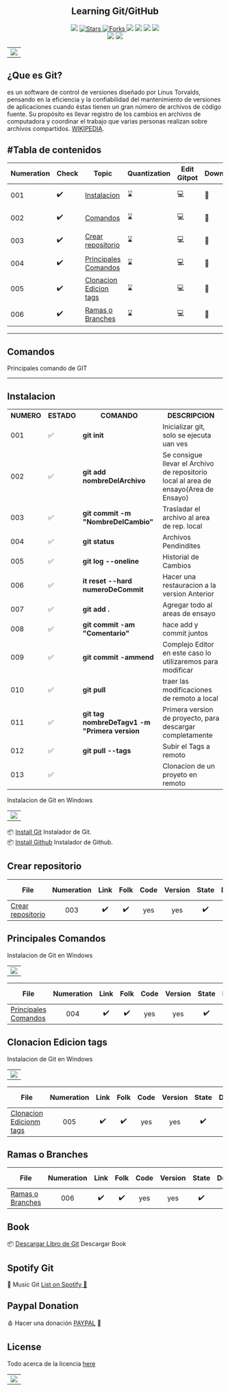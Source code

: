 <h2 align="center">Learning Git/GitHub</h2>

<p align="center">
  
   </a>
    <img src="https://img.shields.io/github/languages/top/BrianMarquez3/Learning-Git?color=yellow">
  </a>
  <a href="https://github.com/BrianMarquez3/Learning-Git/stargazers">
    <img src="https://img.shields.io/github/stars/BrianMarquez3Learning-Git.svg?style=flat" alt="Stars">
  </a>
  <a href="https://github.com/BrianMarquez3/Python-Course/network">
    <img src="https://img.shields.io/github/forks/BrianMarquez3/Learning-Git.svg?style=flat" alt="Forks">
  </a>
    <img src="https://img.shields.io/github/v/tag/BrianMarquez3/Learning-Git?color=red&label=Version&logo=git">
  </a>
  
  </a>
    <img src="https://img.shields.io/github/languages/code-size/BrianMarquez3/Learning-Git">
  </a>
  
  </a>
    <img src="https://img.shields.io/github/downloads/BrianMarquez3/Learning-Git/total?color=green">
  </a>
  
   </a>
   <a href="https://github.com/BrianMarquez3/Learning-Git/network">
    <img src="https://img.shields.io/badge/Plataform-Windows-blue">
  </a><br>
 
  <img src="https://img.shields.io/github/last-commit/BrianMarquez3/Learning-Git?color=yellow&style=for-the-badge">
  <img src="https://img.shields.io/github/languages/count/BrianMarquez3/Learning-Git?style=for-the-badge">
  
</p>
  
<table>
  <tr>
    <td align="center" style="padding=0;width=50%;">
      <img align="center" style="padding=0;" src="./images/7.jpg" />
    </td>
  </tr>
</table>

## ¿Que es Git?
es un software de control de versiones diseñado por Linus Torvalds, pensando en la eficiencia y la confiabilidad del mantenimiento de versiones de aplicaciones cuando éstas tienen un gran número de archivos de código fuente. Su propósito es llevar registro de los cambios en archivos de computadora y coordinar el trabajo que varias personas realizan sobre archivos compartidos. [WIKIPEDIA](https://es.wikipedia.org/wiki/Git).<br>

## #Tabla de contenidos

| Numeration   | Check  |    Topic      |   Quantization   |    Edit Gitpot    |    Downloads    |  link  |
| ------------ |--------|-------------- |----------------- |------------------ |---------------- |-------- |
|  001   |:heavy_check_mark: | [Instalacion](#Instalacion)   | :hourglass:     | 💻 | 💾 | [ ⬅️ Atras](https://github.com/BrianMarquez3)| 
|  002   |:heavy_check_mark: | [Comandos](#Comandos)   | :hourglass:     | 💻 | 💾 | [ ⬅️ Atras](https://github.com/BrianMarquez3)| 
|  003   |:heavy_check_mark: | [Crear repositorio](#Crear-repositorio)   | :hourglass:     | 💻 | 💾 |[ ⬅️ Atras](https://github.com/BrianMarquez3) | 
|  004   |:heavy_check_mark: | [Principales Comandos](#Principales-Comandos)   | :hourglass:     | 💻 | 💾 |[ ⬅️ Atras](https://github.com/BrianMarquez3) | 
|  005   |:heavy_check_mark: | [Clonacion Edicion tags](#Clonacion-Edicion-tags)   | :hourglass:     | 💻 | 💾 |[ ⬅️ Atras](https://github.com/BrianMarquez3) | 
|  006   |:heavy_check_mark: | [Ramas o Branches](#Ramas-o-Branches)   | :hourglass:     | 💻 | 💾 |[ ⬅️ Atras](https://github.com/BrianMarquez3) | 

---

## Comandos

Principales comando de GIT

<table>

  <tr>
    <th>NUMERO</th>
    <th>ESTADO</th>
    <th>COMANDO</th>
    <th>DESCRIPCION</th>
  </tr>

  <tr>
    <td>001</td>
    <td>✅</td>
    <td><strong>git init</strong></td>
    <td>Inicializar git, solo se ejecuta uan ves</td>
  </tr>

  <tr>
    <td>002</td>
    <td>✅</td>
    <td><strong>git add nombreDelArchivo</strong></td>
    <td>Se consigue llevar el Archivo de repositorio local al area de ensayo(Area de Ensayo)</td>
  </tr>

  <tr>
    <td>003</td>
    <td>✅</td>
    <td><strong>git commit -m "NombreDelCambio"</strong></td>
    <td>Trasladar el archivo al area de rep. local</td>
  </tr>

  <tr>
    <td>004</td>
    <td>✅</td>
    <td><strong>git status </strong></td>
    <td>Archivos Pendindites</td>
  </tr>

  <tr>
    <td>005</td>
    <td>✅</td>
    <td><strong>git log --oneline </strong></td>
    <td>Historial de Cambios</td>
  </tr>  

  <tr>
    <td>006</td>
    <td>✅</td>
    <td><strong>it reset --hard numeroDeCommit </strong></td>
    <td>Hacer una restauracion a la version Anterior</td>
  </tr>   

  <tr>
    <td>007</td>
    <td>✅</td>
    <td><strong>git add . </strong></td>
    <td>Agregar todo al areas de ensayo</td>
  </tr>  

  <tr>
    <td>008</td>
    <td>✅</td>
    <td><strong>git commit -am "Comentario" </strong></td>
    <td>hace add y commit juntos</td>
  </tr>    
  
  <tr>
    <td>009</td>
    <td>✅</td>
    <td><strong>git commit -ammend </strong></td>
    <td>Complejo Editor en este caso lo utilizaremos para modificar </td>
  </tr>    
  
  <tr>
    <td>010</td>
    <td>✅</td>
    <td><strong>git pull </strong></td>
    <td>traer las modificaciones de remoto a local </td>
  </tr>    
  
  <tr>
    <td>011</td>
    <td>✅</td>
    <td><strong>git tag nombreDeTagv1 -m "Primera version </strong></td>
    <td>Primera version de proyecto, para descargar completamente </td>
  </tr>    
  

  <tr>
    <td>012</td>
    <td>✅</td>
    <td><strong>git pull --tags</strong></td>
    <td>Subir el Tags a remoto </td>
  </tr>    

  <tr>
    <td>013</td>
    <td>✅</td>
    <td><stronggit clone URL</strong></td>
    <td>Clonacion de un proyeto en remoto </td>
  </tr>  
  

---
## Instalacion

<table>
<p>Instalacion de Git en Windows</p>
  <tr>
    <td align="center" style="padding=0;width=50%;">
      <img align="center" style="padding=0;" src="./images/git.png" />
    </td>
  </tr>
</table>


📦 [Install Git](https://git-scm.com/) Instalador de Git.<br>
📦 [Install Github](https://desktop.github.com/) Instalador de Github.<br>

## Crear repositorio


| File                       | Numeration  | Link        |    Folk     |  Code       | Version     | State       | Download    |  Go back    |
|----------------------------|:-----------:|:-----------:|:-----------:|:-----------:|:-----------:|:-----------:|:-----------:|:-----------:|
| [Crear repositorio](https://github.com/BrianMarquez3/C-Plus-Plus-Course/tree/master/Busqueda%20Binaia)  | 003 | ✔️  | ✔️ | yes | yes | ✔️ | 💾 | [⬅️Atras](#Tabla-de-contenidos)


## Principales Comandos

<table>
<p>Instalacion de Git en Windows</p>
  <tr>
    <td align="center" style="padding=0;width=50%;">
      <img align="center" style="padding=0;" src="./images/log.png" />
    </td>
  </tr>
</table>


| File                       | Numeration  | Link        |    Folk     |  Code       | Version     | State       | Download    |  Go back    |
|----------------------------|:-----------:|:-----------:|:-----------:|:-----------:|:-----------:|:-----------:|:-----------:|:-----------:|
| [Principales Comandos](https://github.com/BrianMarquez3/Learning-Git#Principales-Comandos)  | 004 | ✔️  | ✔️ | yes | yes | ✔️ | 💾 | [⬅️Atras](#Tabla-de-contenidos)


## Clonacion Edicion tags

<table>
<p>Instalacion de Git en Windows</p>
  <tr>
    <td align="center" style="padding=0;width=50%;">
      <img align="center" style="padding=0;" src="./images/editar.png" />
    </td>
  </tr>
</table>


| File                       | Numeration  | Link        |    Folk     |  Code       | Version     | State       | Download    |  Go back    |
|----------------------------|:-----------:|:-----------:|:-----------:|:-----------:|:-----------:|:-----------:|:-----------:|:-----------:|
| [Clonacion Edicionm tags](https://github.com/BrianMarquez3/Learning-Git/tree/master/Clonacion)  | 005 | ✔️  | ✔️ | yes | yes | ✔️ | 💾 | [⬅️Atras](#Tabla-de-contenidos)


## Ramas o Branches

| File                       | Numeration  | Link        |    Folk     |  Code       | Version     | State       | Download    |  Go back    |
|----------------------------|:-----------:|:-----------:|:-----------:|:-----------:|:-----------:|:-----------:|:-----------:|:-----------:|
| [Ramas o Branches](https://github.com/BrianMarquez3/Learning-Git/tree/master/Ramas_o_Branches)  | 006 | ✔️  | ✔️ | yes | yes | ✔️ | 💾 | [⬅️Atras](#Tabla-de-contenidos)



## Book

📦 [Descargar Libro de Git](https://git-scm.com/book/en/v2) Descargar Book

## Spotify Git
🎵 Music Git [List on Spotify 🎤](https://open.spotify.com/playlist/0MJBni0UzdnML1amikx0Rc?si=hiOUBI59RP6V9xBRlBHyeA)

## Paypal Donation
🩸 Hacer una donación [PAYPAL](https://www.paypal.com/donate?hosted_button_id=98U3T62494H9Y) 🍵

## License 
Todo acerca de la licencia [here](https://github.com/BrianMarquez3/Learning-Git/blob/master/LICENCE)

<!-- <div align="center"><img src="./images/circle.gif"></div> -->

<table>
  <tr>
    <td align="center" style="padding=0;width=50%;">
      <img align="center" style="padding=0;" src="./images/git00.gif" />
    </td>
  </tr>
</table>